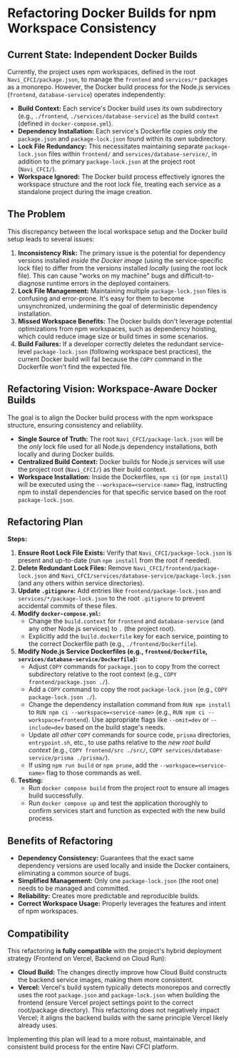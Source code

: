 # Refactoring Docker Builds for npm Workspace Consistency

## Current State: Independent Docker Builds

Currently, the project uses npm workspaces, defined in the root `Navi_CFCI/package.json`, to manage the `frontend` and `services/*` packages as a monorepo. However, the Docker build process for the Node.js services (`frontend`, `database-service`) operates independently:

*   **Build Context:** Each service's Docker build uses its own subdirectory (e.g., `./frontend`, `./services/database-service`) as the build `context` (defined in `docker-compose.yml`).
*   **Dependency Installation:** Each service's Dockerfile copies *only* the `package.json` and `package-lock.json` found within its *own* subdirectory.
*   **Lock File Redundancy:** This necessitates maintaining separate `package-lock.json` files within `frontend/` and `services/database-service/`, in addition to the primary `package-lock.json` at the project root (`Navi_CFCI/`).
*   **Workspace Ignored:** The Docker build process effectively ignores the workspace structure and the root lock file, treating each service as a standalone project during the image creation.

## The Problem

This discrepancy between the local workspace setup and the Docker build setup leads to several issues:

1.  **Inconsistency Risk:** The primary issue is the potential for dependency versions installed *inside the Docker image* (using the service-specific lock file) to differ from the versions installed *locally* (using the root lock file). This can cause "works on my machine" bugs and difficult-to-diagnose runtime errors in the deployed containers.
2.  **Lock File Management:** Maintaining multiple `package-lock.json` files is confusing and error-prone. It's easy for them to become unsynchronized, undermining the goal of deterministic dependency installation.
3.  **Missed Workspace Benefits:** The Docker builds don't leverage potential optimizations from npm workspaces, such as dependency hoisting, which could reduce image size or build times in some scenarios.
4.  **Build Failures:** If a developer correctly deletes the redundant service-level `package-lock.json` (following workspace best practices), the current Docker build will fail because the `COPY` command in the Dockerfile won't find the expected file.

## Refactoring Vision: Workspace-Aware Docker Builds

The goal is to align the Docker build process with the npm workspace structure, ensuring consistency and reliability.

*   **Single Source of Truth:** The root `Navi_CFCI/package-lock.json` will be the *only* lock file used for all Node.js dependency installations, both locally and during Docker builds.
*   **Centralized Build Context:** Docker builds for Node.js services will use the project root (`Navi_CFCI/`) as their build context.
*   **Workspace Installation:** Inside the Dockerfiles, `npm ci` (or `npm install`) will be executed using the `--workspace=<service-name>` flag, instructing npm to install dependencies for that specific service based on the root `package-lock.json`.

## Refactoring Plan

**Steps:**

1.  **Ensure Root Lock File Exists:** Verify that `Navi_CFCI/package-lock.json` is present and up-to-date (run `npm install` from the root if needed).
2.  **Delete Redundant Lock Files:** Remove `Navi_CFCI/frontend/package-lock.json` and `Navi_CFCI/services/database-service/package-lock.json` (and any others within service directories).
3.  **Update `.gitignore`:** Add entries like `frontend/package-lock.json` and `services/*/package-lock.json` to the root `.gitignore` to prevent accidental commits of these files.
4.  **Modify `docker-compose.yml`:**
    *   Change the `build.context` for `frontend` and `database-service` (and any other Node.js services) to `.` (the project root).
    *   Explicitly add the `build.dockerfile` key for each service, pointing to the correct Dockerfile path (e.g., `./frontend/Dockerfile`).
5.  **Modify Node.js Service Dockerfiles (e.g., `frontend/Dockerfile`, `services/database-service/Dockerfile`):**
    *   Adjust `COPY` commands for `package.json` to copy from the correct subdirectory relative to the root context (e.g., `COPY frontend/package.json ./`).
    *   Add a `COPY` command to copy the root `package-lock.json` (e.g., `COPY package-lock.json ./`).
    *   Change the dependency installation command from `RUN npm install` to `RUN npm ci --workspace=<service-name>` (e.g., `RUN npm ci --workspace=frontend`). Use appropriate flags like `--omit=dev` or `--include=dev` based on the build stage's needs.
    *   Update *all other* `COPY` commands for source code, `prisma` directories, `entrypoint.sh`, etc., to use paths relative to the *new root build context* (e.g., `COPY frontend/src ./src/`, `COPY services/database-service/prisma ./prisma/`).
    *   If using `npm run build` or `npm prune`, add the `--workspace=<service-name>` flag to those commands as well.
6.  **Testing:**
    *   Run `docker compose build` from the project root to ensure all images build successfully.
    *   Run `docker compose up` and test the application thoroughly to confirm services start and function as expected with the new build process.

## Benefits of Refactoring

*   **Dependency Consistency:** Guarantees that the exact same dependency versions are used locally and inside the Docker containers, eliminating a common source of bugs.
*   **Simplified Management:** Only one `package-lock.json` (the root one) needs to be managed and committed.
*   **Reliability:** Creates more predictable and reproducible builds.
*   **Correct Workspace Usage:** Properly leverages the features and intent of npm workspaces.

## Compatibility

This refactoring **is fully compatible** with the project's hybrid deployment strategy (Frontend on Vercel, Backend on Cloud Run):

*   **Cloud Build:** The changes directly improve how Cloud Build constructs the backend service images, making them more consistent.
*   **Vercel:** Vercel's build system typically detects monorepos and correctly uses the root `package.json` and `package-lock.json` when building the frontend (ensure Vercel project settings point to the correct root/package directory). This refactoring does not negatively impact Vercel; it aligns the backend builds with the same principle Vercel likely already uses.

Implementing this plan will lead to a more robust, maintainable, and consistent build process for the entire Navi CFCI platform.
